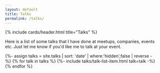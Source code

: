 ```yaml
---
layout: default
title: Talks
permalink: /talks/
---
```


<article class="card">
  {% include cards/header.html title="Talks" %}
  <p>Here is a list of some talks that I have done at meetups, companies, events etc. Just let me know if you'd like me to talk at your event.</p>
</article>

{%- assign talks = site.talks | sort: 'date' | where:'hidden',false | reverse -%}
{% for talk in talks %}
  {%- include talks/talk-list-item.html talk=talk -%}
{% endfor %}